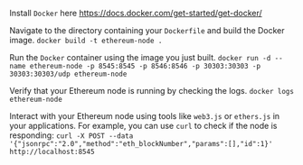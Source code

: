 Install `Docker` here https://docs.docker.com/get-started/get-docker/

Navigate to the directory containing your `Dockerfile` and build the Docker image.
`docker build -t ethereum-node .`

Run the `Docker` container using the image you just built.
`docker run -d --name ethereum-node -p 8545:8545 -p 8546:8546 -p 30303:30303 -p 30303:30303/udp ethereum-node`

Verify that your Ethereum node is running by checking the logs.
`docker logs ethereum-node`

Interact with your Ethereum node using tools like `web3.js` or `ethers.js` in your applications. For example, you can use `curl` to check if the node is responding:
`curl -X POST --data '{"jsonrpc":"2.0","method":"eth_blockNumber","params":[],"id":1}' http://localhost:8545`
